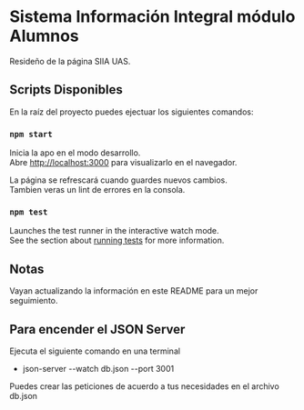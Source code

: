 # Sistema Información Integral módulo Alumnos

Resideño de la página SIIA UAS.

## Scripts Disponibles

En la raíz del proyecto puedes ejectuar los siguientes comandos:

### `npm start`

Inicia la apo en el modo desarrollo.\
Abre [http://localhost:3000](http://localhost:3000) para visualizarlo en el navegador.

La página se refrescará cuando guardes nuevos cambios.\
Tambien veras un lint de errores en la consola.

### `npm test`

Launches the test runner in the interactive watch mode.\
See the section about [running tests](https://facebook.github.io/create-react-app/docs/running-tests) for more information.

## Notas ##

Vayan actualizando la información en este README para un mejor seguimiento.

## Para encender el JSON Server ##

Ejecuta el siguiente comando en una terminal 

- json-server --watch db.json --port 3001

Puedes crear las peticiones de acuerdo a tus necesidades en el archivo db.json